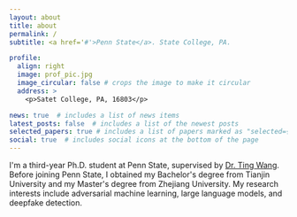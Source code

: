 ```yaml
---
layout: about
title: about
permalink: /
subtitle: <a href='#'>Penn State</a>. State College, PA.

profile:
  align: right
  image: prof_pic.jpg
  image_circular: false # crops the image to make it circular
  address: >
    <p>Satet College, PA, 16803</p>

news: true  # includes a list of news items
latest_posts: false  # includes a list of the newest posts
selected_papers: true # includes a list of papers marked as "selected={true}"
social: true  # includes social icons at the bottom of the page
---
```

I'm a third-year Ph.D. student at Penn State, supervised by [Dr. Ting Wang](https://alps-lab.github.io/). 
Before joining Penn State, I obtained my Bachelor's degree from Tianjin University and my Master's degree from Zhejiang University. My research interests include adversarial machine learning, large language models, and deepfake detection.



